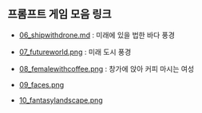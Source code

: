 ## 프롬프트 게임 모음 링크

- [06_shipwithdrone.md](https://labs.google/fx/tools/whisk/share/06j2r07k0g000) : 미래에 있을 법한 바다 풍경

- [07_futureworld.png](https://labs.google/fx/tools/whisk/share/5fcmsqu2g0000) : 미래 도시 풍경

- [08_femalewithcoffee.png](https://labs.google/fx/tools/whisk/share/762303jou0000) : 창가에 앉아 커피 마시는 여성

- [09_faces.png](https://labs.google/fx/tools/whisk/share/3m5rr4j870000)

- [10_fantasylandscape.png](https://labs.google/fx/tools/whisk/share/516o1let10000)